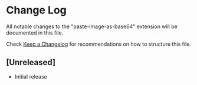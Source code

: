 # Change Log

All notable changes to the "paste-image-as-base64" extension will be documented in this file.

Check [Keep a Changelog](http://keepachangelog.com/) for recommendations on how to structure this file.

## [Unreleased]

- Initial release